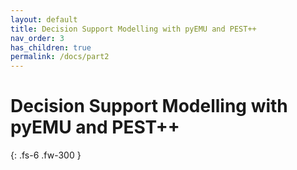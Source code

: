 ```yaml
---
layout: default
title: Decision Support Modelling with pyEMU and PEST++
nav_order: 3
has_children: true
permalink: /docs/part2
---
```


# Decision Support Modelling with pyEMU and PEST++

{: .fs-6 .fw-300 }
